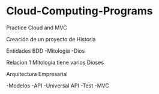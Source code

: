 # Cloud-Computing-Programs
Practice Cloud and MVC

Creación de un proyecto de Historia

Entidades BDD
-Mitologia
-Dios

Relacion
1 Mitologia tiene varios Dioses

Arquitectura Empresarial

-Modelos
-API
-Universal API
-Test
-MVC
